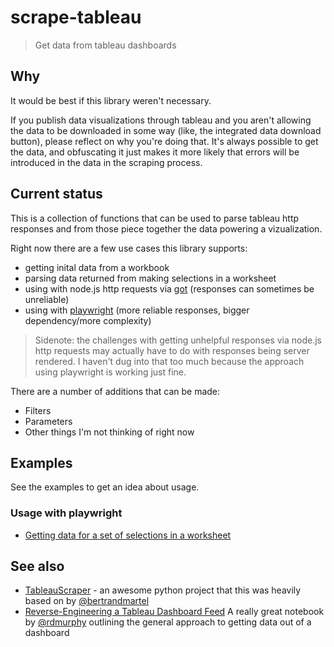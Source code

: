 # scrape-tableau

> Get data from tableau dashboards

## Why
It would be best if this library weren't necessary.

If you publish data visualizations through tableau and you aren't allowing the data to be downloaded in some way (like, the integrated data download button), please reflect on why you're doing that. It's always possible to get the data, and obfuscating it just makes it more likely that errors will be introduced in the data in the scraping process.

## Current status
This is a collection of functions that can be used to parse tableau http responses and from those piece together the data powering a vizualization.

Right now there are a few use cases this library supports:

- getting inital data from a workbook
- parsing data returned from making selections in a worksheet
- using with node.js http requests via [got](https://npmjs.com/got) (responses can sometimes be unreliable)
- using with [playwright](https://npmjs.com/playwright) (more reliable responses, bigger dependency/more complexity)

> Sidenote: the challenges with getting unhelpful responses via node.js http requests may actually have to do with responses being server rendered. I haven't dug into that too much because the approach using playwright is working just fine.

There are a number of additions that can be made:

- Filters
- Parameters
- Other things I'm not thinking of right now

## Examples

See the examples to get an idea about usage.

### Usage with playwright
- [Getting data for a set of selections in a worksheet](examples/playwright/select.js)

## See also
- [TableauScraper](https://github.com/bertrandmartel/tableau-scraping) - an awesome python project that this was heavily based on by [@bertrandmartel](https://github.com/bertrandmartel)
- [Reverse-Engineering a Tableau Dashboard Feed](https://observablehq.com/@rdmurphy/reverse-engineering-a-tableau-dashboard-feed) A really great notebook by [@rdmurphy](https://github.com/rdmurphy) outlining the general approach to getting data out of a dashboard
